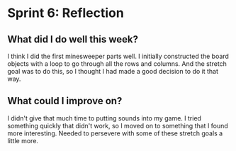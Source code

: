 <h1>Sprint 6: Reflection</h1>
<h2> What did I do well this week? </h2>

<p> I think I did the first minesweeper parts well. I initially constructed the board objects with a loop to go through all the rows and columns. And the stretch goal was to do this, so I thought I had made a good decision to do it that way.
</p>

<h2> What could I improve on?</h2>

<p> I didn't give that much time to putting sounds into my game. I tried something quickly that didn't work, so I moved on to something that I found more interesting. Needed to persevere with some of these stretch goals a little more. </p>
